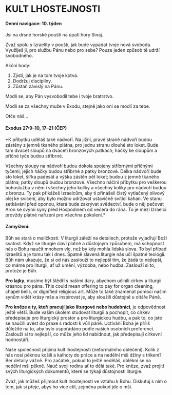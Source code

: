 # KULT LHOSTEJNOSTI

#### Denní navigace: 10. týden

Jsi na drsné horské poušti na úpatí hory Sinaj.

Zvaž spolu s Izraelity v poušti, jak bude vypadat tvoje nová svoboda. Využiješ ji, pro službu Pánu nebo pro sebe? Pouze jeden způsob tě udrží svobodného.

Akční body:
1. Zjisti, jak je na tom tvoje kotva.
2. Dodržuj disciplíny.
3. Zůstaň závislý na Pánu.

Modli se, aby Pán vysvobodil tebe i tvoje bratrstvo.

Modli se za všechny muže v Exodu, stejně jako oni se modlí za tebe.

Otče náš...

#### Exodus 27:9–10, 17–21 (ČEP)
*K příbytku uděláš také nádvoří. Na jižní, pravé straně nádvoří budou zástěny z jemně tkaného plátna, pro jednu stranu dlouhé sto loket. Bude tam dvacet sloupů na dvaceti bronzových patkách; háčky ke sloupům a příčné tyče budou stříbrné.

Všechny sloupy na nádvoří budou dokola spojeny stříbrnými příčnými tyčemi; jejich háčky budou stříbrné a patky bronzové. Délka nádvoří bude sto loket, šířka padesát a výška zástěn pět loket; budou z jemně tkaného plátna; patky sloupů budou bronzové. Všechno náčiní příbytku pro veškerou bohoslužbu v něm i všechny jeho kolíky a všechny kolíky pro nádvoří budou z bronzu. Ty pak přikážeš Izraelcům, aby ti přinášeli čistý vytlačený olivový olej ke svícení, aby bylo možno udržovat ustavičně svítící kahan. Ve stanu setkávání před oponou, která bude zakrývat svědectví, bude o něj pečovat Áron se svými syny před Hospodinem od večera do rána. To je mezi Izraelci provždy platné nařízení pro všechna pokolení.*

#### Zamyšlení:
Bůh se stará o maličkosti. V liturgii záleží na detailech, protože vyjadřují Boží svatost. Když se liturgie slaví platně a důstojným způsobem, má schopnost nás o Bohu naučit mnohem víc, než by kdy mohla lidská slova. To byl případ Izraelitů a je tomu tak i dnes. Špatně slavená liturgie nás učí špatné teologii. Bůh nám ukazuje, že si od nás zaslouží to nejlepší tím, že žádá to nejlepší, co máme pro liturgii, ať už umění, výzdoba, nebo hudba. Zaslouží si to, protože je Bůh.

**Pro lajky**, musíme být štědří s našimi dary, abychom učinili církev a liturgii krásnou pro pána. This could mean offering to pay for organ cleaning, chapel bells, or dignified religious art. Může to také znamenat pomoci našim synům vidět krásy mše a inspirovat je, aby sloužili důstojně u oltáře Páně.

**Pro kněze a ty, kteří pracují jako liturgové nebo hudebníci**, je odpovědnost ještě větší. Bude vašim úkolem studovat liturgii a pochopit, co církev předepisuje pro liturgický prostor a pro liturgickou hudbu, a pak to, co jste se naučili uvést do praxe s radostí k vůli páně. Uctívání Boha je příliš důležité na to, aby bylo uspořádáno podle našich osobních preferencí. Zaslouží si to nejlepší, co může jeho lid nabídnout, jak předepisují církevní hodnostáři.

Naše společnost přijímá kult lhostejnosti (neformálního oblečení). Kolik z nás nosí pěknou košili a kalhoty do práce a na nedělní mši džíny s trikem? Ber detaily vážně. Pro začátek, pokud to ještě neděláš, oblékni  se na nedělní mši pěkně. Nauč svoji rodinu ať to dělá také. Pro kněze, zvaž projití svých liturgických dokumentů, které se týkají důstojnosti liturgie.

Zvaž, jak můžeš přijmout kult lhostejnosti ve vztahu k Bohu. Diskutuj s ním o tom, jak si přeje, abys ho více ctil, zejména pokud jde o mši.
